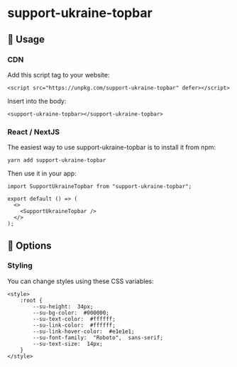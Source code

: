 
# support-ukraine-topbar

## 📖 Usage
### CDN
Add this script tag to your website:

    <script src="https://unpkg.com/support-ukraine-topbar" defer></script>
    
Insert into the body:

    <support-ukraine-topbar></support-ukraine-topbar>
### React / NextJS
The easiest way to use support-ukraine-topbar is to install it from npm:

    yarn add support-ukraine-topbar

Then use it in your app:

    import SupportUkraineTopbar from "support-ukraine-topbar";
    
    export default () => (
      <>
        <SupportUkraineTopbar />
      </>
    );

## 🌈 Options
### Styling
You can change styles using these CSS variables:

    <style>
	    :root {
		    --su-height:  34px;
		    --su-bg-color:  #000000;
		    --su-text-color:  #ffffff;
		    --su-link-color:  #ffffff;
		    --su-link-hover-color:  #e1e1e1;
		    --su-font-family:  "Roboto",  sans-serif;
		    --su-text-size:  14px;
	    }
    </style>
